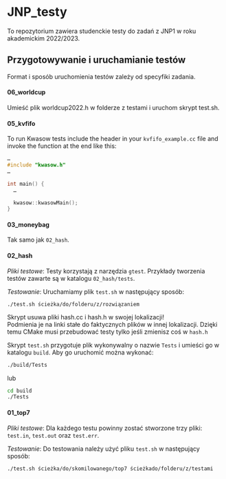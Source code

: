 # JNP_testy

To repozytorium zawiera studenckie testy do zadań z JNP1 w roku akademickim 2022/2023.

## Przygotowywanie i uruchamianie testów

Format i sposób uruchomienia testów zależy od specyfiki zadania.

#### 06_worldcup

Umieść plik worldcup2022.h w folderze z testami i uruchom skrypt test.sh.

#### 05_kvfifo

To run Kwasow tests include the header in your `kvfifo_example.cc` file and invoke
the function at the end like this:

```cpp
…
#include "kwasow.h"
…

int main() {
  …

  kwasow::kwasowMain();
}
```

#### 03_moneybag

Tak samo jak `02_hash`.

#### 02_hash

_Pliki testowe_: Testy korzystają z narzędzia `gtest`. Przykłady tworzenia testów zawarte są w katalogu `02_hash/tests`.

_Testowanie_: Uruchamiamy plik `test.sh` w następujący sposób:

`./test.sh ścieżka/do/folderu/z/rozwiązaniem`

Skrypt usuwa pliki hash.cc i hash.h w swojej lokalizacji!  
Podmienia je na linki stałe do faktycznych plików w innej lokalizacji. Dzięki temu CMake musi przebudować testy tylko jeśli zmienisz coś w `hash.h`

Skrypt `test.sh` przygotuje plik wykonywalny o nazwie `Tests` i umieści go w katalogu `build`.
Aby go uruchomić można wykonać:

```sh
./build/Tests
```
lub
```sh
cd build
./Tests
```

#### 01_top7

_Pliki testowe_: Dla każdego testu powinny zostać stworzone trzy pliki: `test.in`, `test.out` oraz `test.err`.

_Testowanie_: Do testowania należy użyć pliku `test.sh` w następujący sposób:

`./test.sh ścieżka/do/skomilowanego/top7 ścieżkado/folderu/z/testami`
